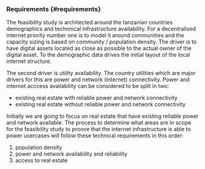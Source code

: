 ### Requirements  {#requirements}

The feasibility study is architected around the tanzanian countries demographics and technnical infrastructure availability.  For a  decentralised internet priority number one is to model it around communities and the capacity sizing is based on community / population density. The driver is to have digital assets located as close as possible to the actual owner of the digital asset.  To the demographic data drives the initial layout of the local internet structure.

The second driver is utility availability. The country utilities which are major drivers for this are power and network (internet) connectivity.  Power and internet acccess availability can be considered to be split in two:
- existing real estate with reliable power and network connectivity
- existing real estate without reliable power and network connectivity

Initially we are going to focus on real estate that have existing reliable power and network available. The process to determine what areas are in scope for the feasibility study to proove that the internet infrastructure is able to power usercases will follow these technical requirements in this order:
1. population density
2. power and  network availability and reliability
3. access to real estate

